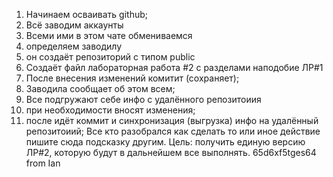 1. Начинаем осваивать github;
2. Всё заводим аккаунты
3. Всеми ими в этом чате обмениваемся
4. определяем заводилу
5. он создаёт репозиторий с типом public
5. Создаёт файл лабораторная работа #2 с разделами наподобие ЛР#1
6. После внесения изменений комитит (сохраняет);
7. Заводила сообщает об этом всем;
8. Все подгружают себе инфо с удалённого репозитоиия
9. при необходимости вносят изменения;
10. после идёт коммит и синхронизация (выгрузка) инфо на удалённый репозитоиий;
Все кто разобрался как сделать то или иное действие пишите сюда подсказку другим.
Цель: получить единую версию ЛР#2, которую будут в дальнейшем все выполнять.
65d6xf5tges64 from Ian

